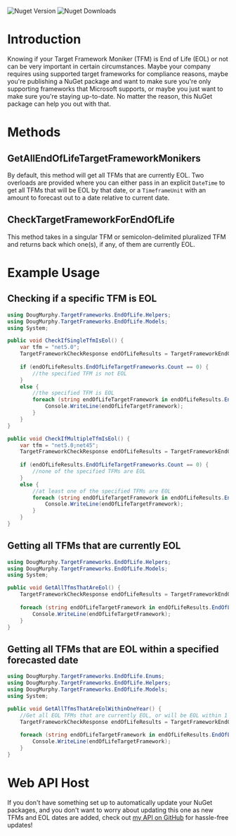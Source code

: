 ![Nuget Version](https://img.shields.io/nuget/v/DougMurphy.TargetFrameworks.EndOfLife?label=nuget.org)
![Nuget Downloads](https://img.shields.io/nuget/dt/DougMurphy.TargetFrameworks.EndOfLife)

# Introduction

Knowing if your Target Framework Moniker (TFM) is End of Life (EOL) or not can be very important in certain circumstances.
Maybe your company requires using supported target frameworks for compliance reasons, maybe you're publishing a NuGet package and want to make sure you're only supporting frameworks that Microsoft supports, or maybe you just want to make sure you're staying up-to-date.
No matter the reason, this NuGet package can help you out with that.

# Methods

## GetAllEndOfLifeTargetFrameworkMonikers
By default, this method will get all TFMs that are currently EOL. Two overloads are provided where you can either pass in an explicit `DateTime` to get all TFMs that will be EOL by that date, or a `TimeframeUnit` with an amount to forecast out to a date relative to current date.

## CheckTargetFrameworkForEndOfLife
This method takes in a singular TFM or semicolon-delimited pluralized TFM and returns back which one(s), if any, of them are currently EOL.

# Example Usage

## Checking if a specific TFM is EOL
```c#
using DougMurphy.TargetFrameworks.EndOfLife.Helpers;
using DougMurphy.TargetFrameworks.EndOfLife.Models;
using System;

public void CheckIfSingleTfmIsEol() {
    var tfm = "net5.0";
    TargetFrameworkCheckResponse endOfLifeResults = TargetFrameworkEndOfLifeHelper.CheckTargetFrameworkForEndOfLife(tfm);
    
    if (endOfLifeResults.EndOfLifeTargetFrameworks.Count == 0) {
        //the specified TFM is not EOL
    }
    else {
        //the specified TFM is EOL
        foreach (string endOfLifeTargetFramework in endOfLifeResults.EndOfLifeTargetFrameworks) {
            Console.WriteLine(endOfLifeTargetFramework);
        }
    }
}

public void CheckIfMultipleTfmIsEol() {
    var tfm = "net5.0;net45";
    TargetFrameworkCheckResponse endOfLifeResults = TargetFrameworkEndOfLifeHelper.CheckTargetFrameworkForEndOfLife(tfm);
    
    if (endOfLifeResults.EndOfLifeTargetFrameworks.Count == 0) {
        //none of the specified TFMs are EOL
    }
    else {
        //at least one of the specified TFMs are EOL
        foreach (string endOfLifeTargetFramework in endOfLifeResults.EndOfLifeTargetFrameworks) {
            Console.WriteLine(endOfLifeTargetFramework);
        }
    }
}
```

## Getting all TFMs that are currently EOL
```c#
using DougMurphy.TargetFrameworks.EndOfLife.Helpers;
using DougMurphy.TargetFrameworks.EndOfLife.Models;
using System;

public void GetAllTfmsThatAreEol() {
    TargetFrameworkCheckResponse endOfLifeResults = TargetFrameworkEndOfLifeHelper.GetAllEndOfLifeTargetFrameworkMonikers();
    
    foreach (string endOfLifeTargetFramework in endOfLifeResults.EndOfLifeTargetFrameworks) {
        Console.WriteLine(endOfLifeTargetFramework);
    }
}
```

## Getting all TFMs that are EOL within a specified forecasted date
```c#
using DougMurphy.TargetFrameworks.EndOfLife.Enums;
using DougMurphy.TargetFrameworks.EndOfLife.Helpers;
using DougMurphy.TargetFrameworks.EndOfLife.Models;
using System;

public void GetAllTfmsThatAreEolWithinOneYear() {
    //Get all EOL TFMs that are currently EOL, or will be EOL within 1 year of current date.
    TargetFrameworkCheckResponse endOfLifeResults = TargetFrameworkEndOfLifeHelper.GetAllEndOfLifeTargetFrameworkMonikers(TimeframeUnit.Year, 1);
        
    foreach (string endOfLifeTargetFramework in endOfLifeResults.EndOfLifeTargetFrameworks) {
        Console.WriteLine(endOfLifeTargetFramework);
    }
}
```

# Web API Host
If you don't have something set up to automatically update your NuGet packages, and you don't want to worry about updating this one as new TFMs and EOL dates are added, check out [my API on GitHub](https://github.com/Doug-Murphy/EndOfLifeApi) for hassle-free updates!